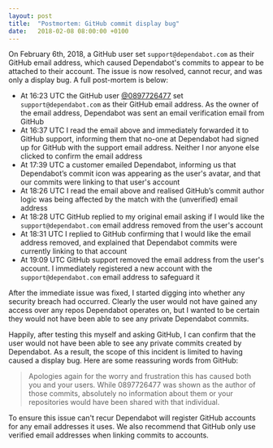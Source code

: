 ```yaml
---
layout: post
title:  "Postmortem: GitHub commit display bug"
date:   2018-02-08 08:00:00 +0100
---
```


On February 6th, 2018, a GitHub user set `support@dependabot.com` as their
GitHub email address, which caused Dependabot's commits to appear to be attached
to their account. The issue is now resolved, cannot recur, and was only a
display bug. A full post-mortem is below:

- At 16:23 UTC the GitHub user [@0897726477][user] set `support@dependabot.com`
  as their GitHub email address. As the owner of the email address, Dependabot
  was sent an email verification email from GitHub
- At 16:37 UTC I read the email above and immediately forwarded it to GitHub
  support, informing them that no-one at Dependabot had signed up for GitHub
  with the support email address. Neither I nor anyone else clicked to confirm
  the email address
- At 17:39 UTC a customer emailed Dependabot, informing us that Dependabot’s
  commit icon was appearing as the user's avatar, and that our commits
  were linking to that user's account
- At 18:26 UTC I read the email above and realised GitHub’s commit author logic
  was being affected by the match with the (unverified) email address
- At 18:28 UTC GitHub replied to my original email asking if I would like the
  `support@dependabot.com` email address removed from the user's account
- At 18:31 UTC I replied to GitHub confirming that I would like the email
  address removed, and explained that Dependabot commits were currently linking
  to that account
- At 19:09 UTC GitHub support removed the email address from the user's
  account. I immediately registered a new account with the
  `support@dependabot.com` email address to safeguard it

After the immediate issue was fixed, I started digging into whether any
security breach had occurred. Clearly the user would not have gained any access
over any repos Dependabot operates on, but I wanted to be certain they would not
have been able to see any private Dependabot commits.

Happily, after testing this myself and asking GitHub, I can confirm that the
user would not have been able to see any private commits created by Dependabot.
As a result, the scope of this incident is limited to having caused a display
bug. Here are some reassuring words from GitHub:

> Apologies again for the worry and frustration this has caused both you and
> your users. While 0897726477 was shown as the author of those commits,
> absolutely no information about them or your repositories would have been
> shared with that individual.

To ensure this issue can't recur Dependabot will register GitHub accounts for
any email addresses it uses. We also recommend that GitHub only use verified
email addresses when linking commits to accounts.

[user]: https://github.com/@0897726477
